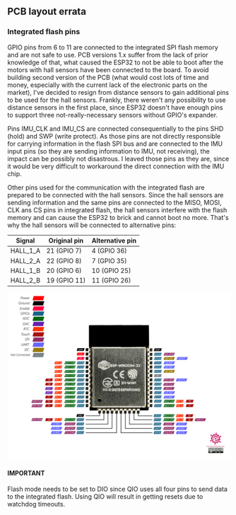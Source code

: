 ## PCB layout errata

### Integrated flash pins

GPIO pins from 6 to 11 are connected to the integrated SPI flash memory and are not safe to use. PCB versions 1.x suffer from the lack of prior knowledge of that, what caused the ESP32 to not be able to boot after the motors with hall sensors have been connected to the board. To avoid building second version of the PCB (what would cost lots of time and money, especially with the current lack of the electronic parts on the market), I've decided to resign from distance sensors to gain additional pins to be used for the hall sensors. Frankly, there weren't any possibility to use distance sensors in the first place, since ESP32 doesn't have enough pins to support three not-really-necessary sensors without GPIO's expander. 

Pins IMU_CLK and IMU_CS are connected consequentially to the pins SHD (hold) and SWP (write protect). As those pins are not directly responsible for carrying information in the flash SPI bus and are connected to the IMU input pins (so they are sending information to IMU, not receiving), the impact can be possibly not disastrous. I leaved those pins as they are, since it would be very difficult to workaround the direct connection with the IMU chip.

Other pins used for the communication with the integrated flash are prepared to be connected with the hall sensors. Since the hall sensors are sending information and the same pins are connected to the MISO, MOSI, CLK ans CS pins in integrated flash, the hall sensors interfere with the flash memory and can cause the ESP32 to brick and cannot boot no more. That's why the hall sensors will be connected to alternative pins:

| Signal   | Original pin | Alternative pin |
| -------- | ------------ | --------------- |
| HALL_1_A | 21 (GPIO 7)  | 4 (GPIO 36)     |
| HALL_2_A | 22 (GPIO 8)  | 7 (GPIO 35)     |
| HALL_1_B | 20 (GPIO 6)  | 10 (GPIO 25)    |
| HALL_2_B | 19 (GPIO 11) | 11 (GPIO 26)    |

![esp32](https://github.com/stnvsky/Bolt/blob/main/pcb/v1.1/.esp32.png)



#### IMPORTANT

Flash mode needs to be set to DIO since QIO uses all four pins to send data to the integrated flash. Using QIO will result in getting resets due to watchdog timeouts.

